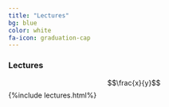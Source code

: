 ```yaml
---
title: "Lectures"
bg: blue
color: white
fa-icon: graduation-cap
---
```


### Lectures
$$\frac{x}{y}$$
{%include lectures.html%}



